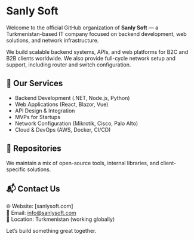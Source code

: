 # Sanly Soft

Welcome to the official GitHub organization of **Sanly Soft** — a Turkmenistan-based IT company focused on backend development, web solutions, and network infrastructure.

We build scalable backend systems, APIs, and web platforms for B2C and B2B clients worldwide. We also provide full-cycle network setup and support, including router and switch configuration.

## 💼 Our Services
- Backend Development (.NET, Node.js, Python)
- Web Applications (React, Blazor, Vue)
- API Design & Integration
- MVPs for Startups
- Network Configuration (Mikrotik, Cisco, Palo Alto)
- Cloud & DevOps (AWS, Docker, CI/CD)

## 📂 Repositories
We maintain a mix of open-source tools, internal libraries, and client-specific solutions.

## 📬 Contact Us
🌐 Website: [sanlysoft.com]  
📧 Email: info@sanlysoft.com  
📍 Location: Turkmenistan (working globally)

Let’s build something great together.
